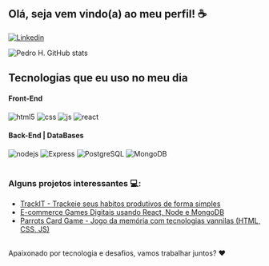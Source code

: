 ## Olá, seja vem vindo(a) ao meu perfil!  ☕

[![Linkedin](https://img.shields.io/badge/LinkedIn-0077B5?style=for-the-badge&logo=linkedin&logoColor=white)](https://www.linkedin.com/in/pedrosilva46)

![Pedro H. GitHub stats](https://github-readme-stats.vercel.app/api?username=Pedro-Hen46&show_icons=true&theme=dracula&count_private=true)

## Tecnologias que eu uso no meu dia

<div style="display: inline_block">
  <div>
      <h4>Front-End</h4>
      <img align="center" alt="html5" src="https://img.shields.io/badge/HTML5-E34F26?style=for-the-badge&logo=html5&logoColor=white" />
      <img align="center" alt="css" src="https://img.shields.io/badge/CSS3-1572B6?style=for-the-badge&logo=css3&logoColor=white" />
      <img align="center" alt="js" src="https://img.shields.io/badge/JavaScript-F7DF1E?style=for-the-badge&logo=javascript&logoColor=black" />
      <img align="center" alt="react" src="https://img.shields.io/badge/React-20232A?style=for-the-badge&logo=react&logoColor=61DAFB" />
  </div>
  <div>
      <h4>Back-End | DataBases</h4>
        <img align="center" alt="nodejs" src="https://img.shields.io/badge/Node.js-43853D?style=for-the-badge&logo=node.js&logoColor=white" />
      <img align="center" alt="Express" src="https://img.shields.io/badge/Express.js-404D59?style=for-the-badge" />
      <img align="center" alt="PostgreSQL" src="https://img.shields.io/badge/PostgreSQL-316192?style=for-the-badge&logo=postgresql&logoColor=white" />
      <img align="center" alt="MongoDB" src="https://img.shields.io/badge/MongoDB-4EA94B?style=for-the-badge&logo=mongodb&logoColor=white" />
  </div>
</div><br/>


### Alguns projetos interessantes 💻:
- [TrackIT - Trackeie seus habitos produtivos de forma simples](https://github.com/Pedro-Hen46/TrackIt)<br/>
- [E-commerce Games Digitais usando React, Node e MongoDB](https://github.com/Pedro-Hen46/driven-gaming-store)<br/>
- [Parrots Card Game - Jogo da memória com tecnologias vannilas (HTML, CSS, JS)](https://github.com/Pedro-Hen46/ParrotsGame)<br/><br/>


Apaixonado por tecnologia e desafios, vamos trabalhar juntos? ❤
